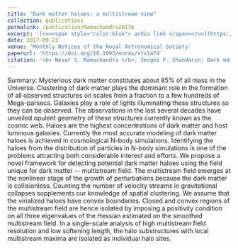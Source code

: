 ```yaml
---
title: "Dark matter haloes: a multistream view"
collection: publications
permalink: /publication/Ramachandra2017b
excerpt: '[<u><span style="color:blue"> arXiv link </span></u>](https://arxiv.org/abs/1706.04058)'
date: 2017-09-21
venue: 'Monthly Notices of the Royal Astronomical Society'
paperurl: 'https://doi.org/10.1093/mnras/stx1474'
citation: '<b> Nesar S. Ramachandra </b>, Sergei F. Shandarin; Dark matter haloes: a multistream view, Monthly Notices of the Royal Astronomical Society, Volume 470, Issue 3, 21 September 2017, Pages 3359–3373'
---
```



Summary: Mysterious dark matter constitutes about 85% of all mass in the Universe. Clustering of dark matter plays the dominant role in the formation of all observed structures on scales from a fraction to a few hundreds of Mega-parsecs. Galaxies play a role of lights illuminating these structures so they can be observed. The observations in the last several decades have unveiled opulent geometry of these structures currently known as the cosmic web. Haloes are the highest concentrations of dark matter and host luminous galaxies. Currently the most accurate modeling of dark matter haloes is achieved in cosmological N-body simulations. Identifying the haloes from the distribution of particles in N-body simulations is one of the problems attracting both considerable interest and efforts. We propose a novel framework for detecting potential dark matter haloes using the field unique for dark matter -- multistream field. The multistream field emerges at the nonlinear stage of the growth of perturbations because the dark matter is collisionless. Counting the number of velocity streams in gravitational collapses supplements our knowledge of spatial clustering. We assume that the virialized haloes have convex boundaries. Closed and convex regions of the multistream field are hence isolated by imposing a positivity condition on all three eigenvalues of the Hessian estimated on the smoothed multistream field. In a single-scale analysis of high multistream field resolution and low softening length, the halo substructures with local multistream maxima are isolated as individual halo sites.
